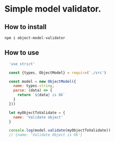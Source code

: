 # Simple model validator.

## How to install

`npm i object-model-validator`

## How to use

``` javascript
  'use strict'

  const {types, ObjectModel} = require('./src')

  const model = new ObjectModel({
    name: types.string,
    parse: (data) => {
      return `${data} is Ok`
    }
  }))

  let myObjectToValidate = {
    name: 'Validate object'
  }

  console.log(model.validate(myObjectToValidate))
  // {name: 'Validate Object is Ok'}
```
